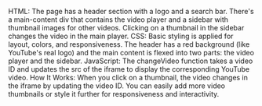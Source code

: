 HTML:
The page has a header section with a logo and a search bar.
There's a main-content div that contains the video player and a sidebar with thumbnail images for other videos.
Clicking on a thumbnail in the sidebar changes the video in the main player.
CSS:
Basic styling is applied for layout, colors, and responsiveness.
The header has a red background (like YouTube's real logo) and the main content is flexed into two parts: the video player and the sidebar.
JavaScript:
The changeVideo function takes a video ID and updates the src of the iframe to display the corresponding YouTube video.
How It Works:
When you click on a thumbnail, the video changes in the iframe by updating the video ID.
You can easily add more video thumbnails or style it further for responsiveness and interactivity.
